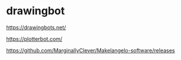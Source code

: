 # drawingbot

https://drawingbots.net/

https://plotterbot.com/

https://github.com/MarginallyClever/Makelangelo-software/releases
